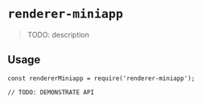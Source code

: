 # `renderer-miniapp`

> TODO: description

## Usage

```
const rendererMiniapp = require('renderer-miniapp');

// TODO: DEMONSTRATE API
```
